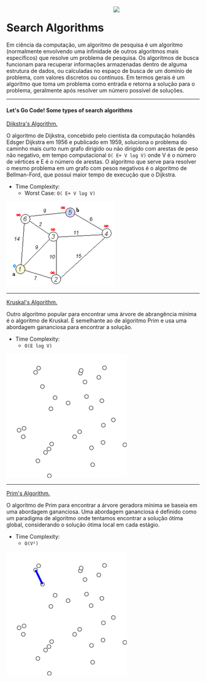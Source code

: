 <img src="https://i.ibb.co/M6nBBb0/mascote.png" align="right" width="225">

# Search Algorithms

Em ciência da computação, um algoritmo de pesquisa é um algoritmo (normalmente envolvendo uma infinidade de outros
algoritmos mais específicos) que resolve um problema de pesquisa. Os algoritmos de busca funcionam para recuperar
informações armazenadas dentro de alguma estrutura de dados, ou calculadas no espaço de busca de um domínio de problema,
com valores discretos ou contínuos. Em termos gerais é um algoritmo que toma um problema como entrada e retorna a
solução para o problema, geralmente após resolver um número possível de soluções.

----

#### Let's Go Code! Some types of search algorithms

[Dijkstra's Algorithm.](https://github.com/JoseMateusCamargo/php/blob/main/search-algorithm/Dijkstra.php)

O algoritmo de Dijkstra, concebido pelo cientista da computação holandês Edsger Dijkstra em 1956 e publicado em 1959,
soluciona o problema do caminho mais curto num grafo dirigido ou não dirigido com arestas de peso não negativo, em tempo
computacional `O( E+ V log V)` onde V é o número de vértices e E é o número de arestas. O algoritmo que serve para
resolver o mesmo problema em um grafo com pesos negativos é o algoritmo de Bellman-Ford, que possui maior tempo de
execução que o Dijkstra.

* Time Complexity:
    * Worst Case: `O( E+ V log V)`

![Alt text](img/Dijkstra.gif?raw=true "Dijkstra")

---

[Kruskal's Algorithm.](https://github.com/JoseMateusCamargo/php/blob/main/search-algorithm/Kruskals.php)

Outro algoritmo popular para encontrar uma árvore de abrangência mínima é o algoritmo de Kruskal. É semelhante ao de
algoritmo Prim e usa uma abordagem gananciosa para encontrar a solução.

* Time Complexity:
    * `O(E log V)`

![Alt text](img/Kruskal.gif?raw=true "Kruskal")

---

[Prim's Algorithm.](https://github.com/JoseMateusCamargo/php/blob/main/search-algorithm/Prim.php)

O algoritmo de Prim para encontrar a árvore geradora mínima se baseia em uma abordagem gananciosa. Uma abordagem
gananciosa é definido como um paradigma de algoritmo onde tentamos encontrar a solução ótima global, considerando o
solução ótima local em cada estágio.

* Time Complexity:
    * `O(V²)`

![Alt text](img/Prim.gif?raw=true "Prim")